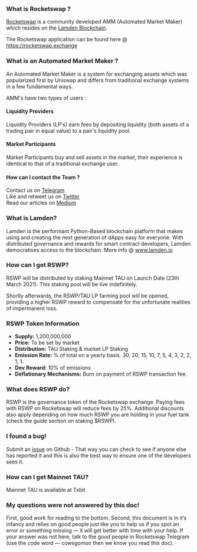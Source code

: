 
### What is Rocketswap ?

[Rocketswap](https://rocketswap.exchange) is a community developed AMM (Automated Market Maker) which resides on the [Lamden Blockchain](https://www.lamden.io).

The Rocketswap application can be found here @ https://rocketswap.exchange

### What is an Automated Market Maker ?

An Automated Market Maker is a system for exchanging assets which was popularized first by Uniswap and differs from traditional exchange systems in a few fundamental ways.

AMM's have two types of users :

#### Liquidity Providers
Liquidity Providers (LP's) earn fees by depositing liquidity (both assets of a trading pair in equal value) to a pair's liquidity pool.

#### Market Participants
Market Participants buy and sell assets in the market, their experience is identical to that of a traditional exchange user.

#### How can I contact the Team ?

Contact us on [Telegram](https://t.me/rocketswap)   
Like and retweet us on [Twitter](https://twitter.com/RSwapOfficial)   
Read our articles on [Medium](https://medium.com/rswp-io)   

### What is Lamden?

Lamden is the performant Python-Based blockchain platform that makes using and creating the next generation of dApps easy for everyone. With distributed governance and rewards for smart contract developers, Lamden democratises access to the blockchain. More info @ www.lamden.io

### How can I get RSWP?
RSWP will be distributed by staking Mainnet TAU on Launch Date (23th March 2021). This staking pool will be live indefinitely.

Shortly afterwards, the RSWP/TAU LP farming pool will be opened, providing a higher RSWP reward to compensate for the unfortunate realities of impermanent loss.

### RSWP Token Information

* **Supply:** 1,200,000,000   
* **Price:** To be set by market   
* **Distribution:** TAU Staking & market LP Staking   
* **Emission Rate:** % of total on a yearly basis. 30, 20, 15, 10, 7, 5, 4, 3, 2, 2, 1, 1.   
* **Dev Reward:** 10% of emissions   
* **Deflationary Mechanisms:** Burn on payment of RSWP transaction fee.   

### What does RSWP do?

RSWP is the governance token of the Rocketswap exchange. Paying fees with RSWP on Rocketswap will reduce fees by 25%. Additional discounts also apply depending on how much RSWP you are holding in your fuel tank (check the guide section on staking $RSWP).

### I found a bug!

Submit an [issue](https://github.com/cloakdkiller/rocketswap/issues) on Github - That way you can check to see if anyone else has reported it and this is also the best way to ensure one of the developers sees it.

### How can I get Mainnet TAU?

Mainnet TAU is available at Txbit

### My questions were not answered by this doc!

First, good work for reading to the bottom. Second, this document is in it’s infancy and relies on good people just like you to help us if you spot an error or something missing — it will get better with time with your help. If your answer was not here, talk to the good people in Rocketswap Telegram (use the code word — cowsgomoo then we know you read this doc).
